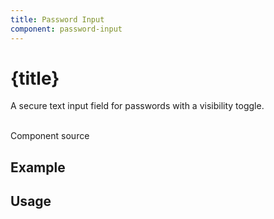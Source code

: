 ```yaml
---
title: Password Input
component: password-input
---
```


<script lang='ts'>
    import {examples} from './examples.ts'
    import {CodePreview} from '$lib/components/tzezars-enhancements/code-preview'
    import {CodeBlock} from '$lib/components/tzezars-enhancements/code-block'
    import {Link} from '$lib/components/tzezars-enhancements/link'
    import {createGitHubLink} from '$lib/utils'
</script>

# {title}

A secure text input field for passwords with a visibility toggle.

<br/>

<Link href={createGitHubLink(component)}>Component source</Link>

## Example

<CodePreview code={examples.example.code} class="">
<examples.example.component />
</CodePreview>

## Usage

<CodeBlock code={examples.usage.code} lang='svelte'/>